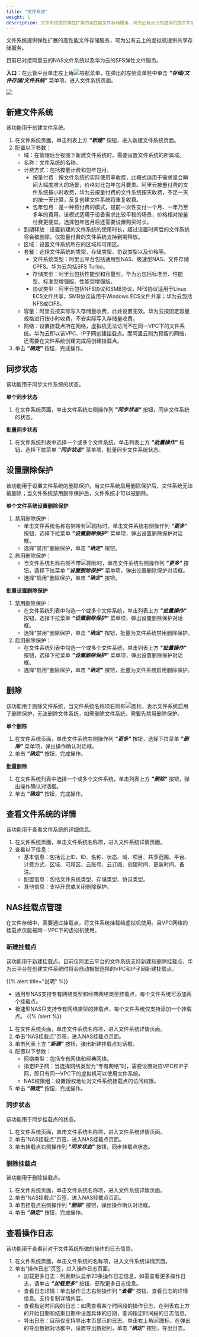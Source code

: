 ```yaml
---
title: "文件系统"
weight: 1
description: 文件系统提供弹性扩展的高性能文件存储服务，可为公有云上的虚拟机提供共享存储服务。
---
```

文件系统提供弹性扩展的高性能文件存储服务，可为公有云上的虚拟机提供共享存储服务。

目前已对接阿里云的NAS文件系统以及华为云的SFS弹性文件服务。

**入口**：在云管平台单击左上角![](../../../images/intro/nav.png)导航菜单，在弹出的左侧菜单栏中单击 **_"存储/文件存储/文件系统"_** 菜单项，进入文件系统页面。

![](../../../images/storage/nas.png)

## 新建文件系统

该功能用于创建文件系统。

1. 在文件系统页面，单击列表上方 **_"新建"_** 按钮，进入新建文件系统页面。
2. 配置以下参数：
    - 域：在管理后台视图下新建文件系统时，需要设置文件系统的所属域。
    - 名称：文件系统的名称。
    - 计费方式：包括按量计费和包年包月。
        - 按量付费：按文件系统的实际使用率收费，此模式适用于需求量会瞬间大幅度增大的场景，价格对比包年包月要贵。阿里云按量付费的文件系统按小时收费，华为云按量付费的文件系统按天收费，不足一天的按一天计算，反复创建文件系统将重复收费。
        - 包年包月：是一种预付费的模式，提前一次性支付一个月、一年乃至多年的费用，该模式适用于设备需求比较平稳的场景，价格相对按量付费更便宜。选择包年包月后还需要设置购买时长。
    - 到期释放：设置新建的文件系统的使用时长，超过设置时间后的文件系统将会被删除。仅按量付费的文件系统支持到期释放。
    - 区域：设置文件系统所在的区域和可用区。
    - 套餐：选择文件系统的类型、存储类型、协议类型以及价格等。
        - 文件系统类型：阿里云平台包括通用型NAS、极速型NAS、文件存储CPFS。华为云包括SFS Turbo。
        - 存储类型：阿里云包括性能型和容量型。华为云包括标准型、性能型、标准型增强版、性能型增强版。
        - 协议类型：阿里云包括NFS协议和SMB协议，NFS协议适用于Linux ECS文件共享，SMB协议适用于Windows ECS文件共享；华为云包括NFS或CIFS。
    - 容量：阿里云按实际写入存储量收费，此处设置无效。华为云按固定容量规格进行按小时收费，不安实际写入存储量收费。
    - 网络：设置挂载点所在网络，虚拟机无法访问不在同一VPC下的文件系统。华为云即以该VPC、IP子网创建挂载点。而阿里云则为预留的网络，还需要在文件系统创建完成后创建挂载点。
3. 单击 **_"确定"_** 按钮，完成操作。

## 同步状态

该功能用于同步文件系统的状态。

**单个同步状态**

1. 在文件系统页面，单击文件系统右侧操作列 **_"同步状态"_** 按钮，同步文件系统的状态。

**批量同步状态**

1. 在文件系统列表中选择一个或多个文件系统，单击列表上方 **_"批量操作"_** 按钮，选择下拉菜单 **_"同步状态"_** 菜单项，批量同步文件系统状态。

## 设置删除保护

该功能用于设置文件系统的删除保护。当文件系统启用删除保护后，文件系统无法被删除；当文件系统禁用删除保护后，文件系统才可以被删除。

**单个文件系统设置删除保护**

1. 禁用删除保护：
    - 单击文件系统名称右侧带有![](../../../images/computing/delprotect1.png)图标时，单击文件系统右侧操作列 **_"更多"_** 按钮，选择下拉菜单 **_"设置删除保护"_** 菜单项，弹出设置删除保护对话框。
    - 选择"禁用"删除保护，单击 **_"确定"_** 按钮。
2. 启用删除保护：
    - 当文件系统名称右侧不带![](../../../images/computing/delprotect1.png)图标时，单击文件系统右侧操作列 **_"更多"_** 按钮，选择下拉菜单 **_"设置删除保护"_** 菜单项，弹出设置删除保护对话框。
    - 选择"启用"删除保护，单击 **_"确定"_** 按钮。

**批量设置删除保护**

1. 禁用删除保护：
    - 在文件系统列表中勾选一个或多个文件系统，单击列表上方 **_"批量操作"_** 按钮，选择下拉菜单 **_"设置删除保护"_** 菜单项，弹出设置删除保护对话框。
    - 选择"禁用"删除保护，单击 **_"确定"_** 按钮，批量为文件系统禁用删除保护。
2. 启用删除保护：
    - 在文件系统列表中勾选一个或多个文件系统，单击列表上方 **_"批量操作"_** 按钮，选择下拉菜单 **_"设置删除保护"_** 菜单项，弹出设置删除保护对话框。
    - 选择"启用"删除保护，单击 **_"确定"_** 按钮，批量为文件系统启用删除保护。

## 删除

该功能用于删除文件系统，当文件系统名称项右侧有![](../../../images/computing/delprotect1.png)图标，表示文件系统启用了删除保护，无法删除文件系统，如需删除文件系统，需要先禁用删除保护。

**单个删除**

1. 在文件系统页面，单击文件系统右侧操作列 **_"更多"_** 按钮，选择下拉菜单 **_"删除"_** 菜单项，弹出操作确认对话框。
2. 单击 **_"确定"_** 按钮，完成操作。

**批量删除**

1. 在文件系统列表中选择一个或多个文件系统，单击列表上方 **_"删除"_** 按钮，弹出操作确认对话框。
2. 单击 **_"确定"_** 按钮，完成操作。

## 查看文件系统的详情

该功能用于查看文件系统的详细信息。

1. 在文件系统页面，单击文件系统名称项，进入文件系统详情页面。
2. 查看以下信息：
    - 基本信息：包括云上ID、ID、名称、状态、域、项目、共享范围、平台、计费方式、区域、可用区、云账号、云订阅、创建时间、更新时间、备注。
    - 配置信息：包括文件系统类型、存储类型、协议类型。
    - 其他信息：支持开启或关闭删除保护。

## NAS挂载点管理

在文件存储中，需要通过挂载点，将文件系统挂载给虚拟机使用。且VPC网络的挂载点仅能被同一VPC下的虚拟机使用。

### 新建挂载点

该功能用于新建挂载点。目前仅阿里云平台的文件系统支持新建和删除挂载点，华为云平台在创建文件系统时将会自动根据选择的VPC和IP子网新建挂载点。

{{% alert title="说明" %}}
- 通用型NAS支持专有网络类型和经典网络类型挂载点，每个文件系统可添加两个挂载点。
- 极速型NAS只支持专有网络类型的挂载点，每个文件系统仅支持添加一个挂载点。
{{% /alert %}}

1. 在文件系统页面，单击文件系统名称项，进入文件系统详情页面。
2. 单击“NAS挂载点”页签，进入NAS挂载点页面。
3. 单击列表上方 **_"新建"_** 按钮，弹出新建挂载点对话框。
4. 配置以下参数：
    - 网络类型：包括专有网络和经典网络。
    - 指定IP子网：当选择网络类型为“专有网络”时，需要设置对应VPC和IP子网，即只有同一VPC下的虚拟机可以使用文件系统。
    - NAS权限组：设置授权地址对文件系统挂载点的访问权限。
5. 单击 **_"确定"_** 按钮，完成操作。

### 同步状态

该功能用于同步挂载点的状态。

1. 在文件系统页面，单击文件系统名称项，进入文件系统详情页面。
2. 单击“NAS挂载点”页签，进入NAS挂载点页面。
3. 单击挂载点右侧操作列 **_"同步状态"_** 按钮，同步挂载点状态。

### 删除挂载点

该功能用于删除挂载点。

1. 在文件系统页面，单击文件系统名称项，进入文件系统详情页面。
2. 单击“NAS挂载点”页签，进入NAS挂载点页面。
3. 单击挂载点右侧操作列 **_"删除"_** 按钮，弹出操作确认对话框。
4. 单击 **_"确定"_** 按钮，完成操作。

## 查看操作日志

该功能用于查看针对于文件系统所做的操作的日志信息。

1. 在文件系统页面，单击文件系统的名称项，进入文件系统详情页面。
2. 单击“操作日志”页签，进入操作日志页面。
    - 加载更多日志：列表默认显示20条操作日志信息，如需查看更多操作日志，请单击 **_"加载更多"_** 按钮，获取更多日志信息。
    - 查看日志详情：单击操作日志右侧操作列 **_"查看"_** 按钮，查看日志的详情信息。支持复制详情内容。
    - 查看指定时间段的日志：如需查看某个时间段的操作日志，在列表右上方的开始日期和结束日期中设置具体的日期，查询指定时间段的日志信息。
    - 导出日志：目前仅支持导出本页显示的日志。单击右上角![](../../../images/system/download.png)图标，在弹出的导出数据对话框中，设置导出数据列，单击 **_"确定"_** 按钮，导出日志。